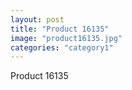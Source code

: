 ```yaml
---
layout: post
title: "Product 16135"
image: "product16135.jpg"
categories: "category1"
---
```

Product 16135
